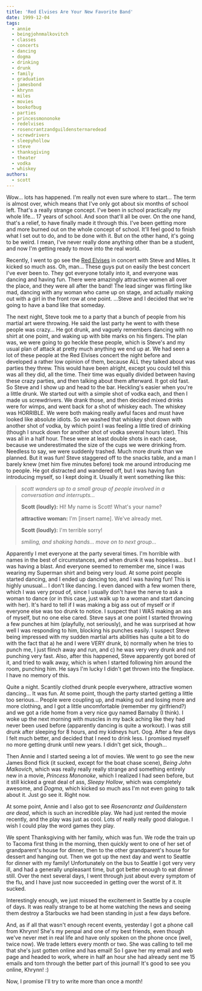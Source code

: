 ```yaml
---
title: 'Red Elvises Are Your New Favorite Band'
date: 1999-12-04
tags:
  - annie
  - beingjohnmalkovitch
  - classes
  - concerts
  - dancing
  - dogma
  - drinking
  - drunk
  - family
  - graduation
  - jamesbond
  - khrynn
  - miles
  - movies
  - bookofbug
  - parties
  - princessmononoke
  - redelvises
  - rosencrantzandguildensternaredead
  - screwdrivers
  - sleepyhollow
  - steve
  - thanksgiving
  - theater
  - vodka
  - whiskey
authors:
  - scott
---
```


Wow... lots has happened. I'm really not even sure where to start... The term is almost over, which means that I've only got about six months of school left. That's a really strange concept. I've been in school practically my whole life... 17 years of school. And soon that'll all be over. On the one hand, that's a relief, to have finally made it through this. I've been getting more and more burned out on the whole concept of school. It'll feel good to finish what I set out to do, and to be done with it. But on the other hand, it's going to be weird. I mean, I've never really done anything other than be a student, and now I'm getting ready to move into the real world.

Recently, I went to go see the [Red Elvises](http://redelvises.com/) in concert with Steve and Miles. It kicked so much ass. Oh, man... These guys put on easily the best concert I've ever been to. They got everyone totally into it, and everyone was dancing and having fun. There were amazingly attractive women all over the place, and they were all after the band! The lead singer was flirting like mad, dancing with any woman who came up on stage, and actually making out with a girl in the front row at one point. ...Steve and I decided that we're going to have a band like that someday.

The next night, Steve took me to a party that a bunch of people from his martial art were throwing. He said the last party he went to with these people was crazy... He got drunk, and vaguely remembers dancing with no shirt at one point, and waking up with bite marks on his fingers. The plan was, we were going to go heckle these people, which is Steve's and my usual plan of attack at pretty much anything we end up at. We had seen a lot of these people at the Red Elvises concert the night before and developed a rather low opinion of them, because ALL they talked about was parties they threw. This would have been alright, except you could tell this was all they did, all the time. Their time was equally divided between having these crazy parties, and then talking about them afterward. It got old fast. So Steve and I show up and head to the bar. Heckling's easier when you're a little drunk. We started out with a simple shot of vodka each, and then I made us screwdrivers. We drank those, and then decided mixed drinks were for wimps, and went back for a shot of whiskey each. The whiskey was HORRIBLE. We were both making really awful faces and must have looked like absolute idiots. So we washed that whiskey shot down with another shot of vodka, by which point I was feeling a little tired of drinking (though I snuck down for another shot of vodka several hours later). This was all in a half hour. These were at least double shots in each case, because we underestimated the size of the cups we were drinking from. Needless to say, we were suddenly trashed. Much more drunk than we planned. But it was fun! Steve staggered off to the snacks table, and a man I barely knew (met him five minutes before) took me around introducing me to people. He got distracted and wandered off, but I was having fun introducing myself, so I kept doing it. Usually it went something like this:

> _scott wanders up to a small group of people involved in a conversation and interrupts..._
>
> **Scott (loudly):** HI! My name is Scott! What's your name?
>
> **attractive woman:** I'm \[insert name\]. We've already met.
>
> **Scott (loudly):** I'm terrible sorry!
>
> _smiling, and shaking hands... move on to next group..._

Apparently I met everyone at the party several times. I'm horrible with names in the best of circumstances, and when drunk it was hopeless... but I was having a blast. And everyone seemed to remember me, since I was wearing my Superman shirt and being very loud. At some point people started dancing, and I ended up dancing too, and I was having fun! This is highly unusual... I don't like dancing. I even danced with a few women there, which I was very proud of, since I usually don't have the nerve to ask a woman to dance (or in this case, just walk up to a woman and start dancing with her). It's hard to tell if I was making a big ass out of myself or if everyone else was too drunk to notice. I suspect that I WAS making an ass of myself, but no one else cared. Steve says at one point I started throwing a few punches at him (playfully, not seriously), and he was surprised at how well I was responding to him, blocking his punches easily. I suspect Steve being impressed with my sudden martial arts abilities has quite a bit to do with the fact that a) he and I were VERY drunk, b) normally when he tries to punch me, I just flinch away and run, and c) he was very very drunk and not punching very fast. Also, after this happened, Steve apparently got bored of it, and tried to walk away, which is when I started following him around the room, punching him. He says I'm lucky I didn't get thrown into the fireplace. I have no memory of this.

Quite a night. Scantily clothed drunk people everywhere, attractive women dancing... It was fun. At some point, though the party started getting a little too serious... People were coupling up, and making out and losing more and more clothing, and I got a little uncomfortable (remember my girlfriend?) and we got a ride home from a very nice guy named Barnaby (I think). I woke up the next morning with muscles in my back aching like they had never been used before (apparently dancing is quite a workout). I was still drunk after sleeping for 8 hours, and my kidneys hurt. Oog. After a few days I felt much better, and decided that I need to drink less. I promised myself no more getting drunk until new years. I didn't get sick, though...

Then Annie and I started seeing a lot of movies. We went to go see the new James Bond flick (it sucked, except for the boat chase scene), _Being John Malkovich_, which was really really really strange and something entirely new in a movie, _Princess Mononoke_, which I realized I had seen before, but it still kicked a great deal of ass, _Sleepy Hollow_, which was completely awesome, and _Dogma_, which kicked so much ass I'm not even going to talk about it. Just go see it. Right now.

At some point, Annie and I also got to see _Rosencrantz and Guildenstern are dead_, which is such an incredible play. We had just rented the movie recently, and the play was just as cool. Lots of really really good dialogue. I wish I could play the word games they play.

We spent Thanksgiving with her family, which was fun. We rode the train up to Tacoma first thing in the morning, then quickly went to one of her set of grandparent's house for dinner, then to the other grandparent's house for dessert and hanging out. Then we got up the next day and went to Seattle for dinner with my family! Unfortunately on the bus to Seattle I got very very ill, and had a generally unpleasant time, but got better enough to eat dinner still. Over the next several days, I went through just about every symptom of the flu, and I have just now succeeded in getting over the worst of it. It sucked.

Interestingly enough, we just missed the excitement in Seattle by a couple of days. It was really strange to be at home watching the news and seeing them destroy a Starbucks we had been standing in just a few days before.

And, as if all that wasn't enough recent events, yesterday I got a phone call from Khrynn! She's my penpal and one of my best friends, even though we've never met in real life and have only spoken on the phone once (well, twice now). We trade letters every month or two. She was calling to tell me that she's just gotten online and has email! So I gave her my email and web page and headed to work, where in half an hour she had already sent me 15 emails and torn through the better part of this journal! It's good to see you online, Khrynn! :)

Now, I promise I'll try to write more than once a month!
